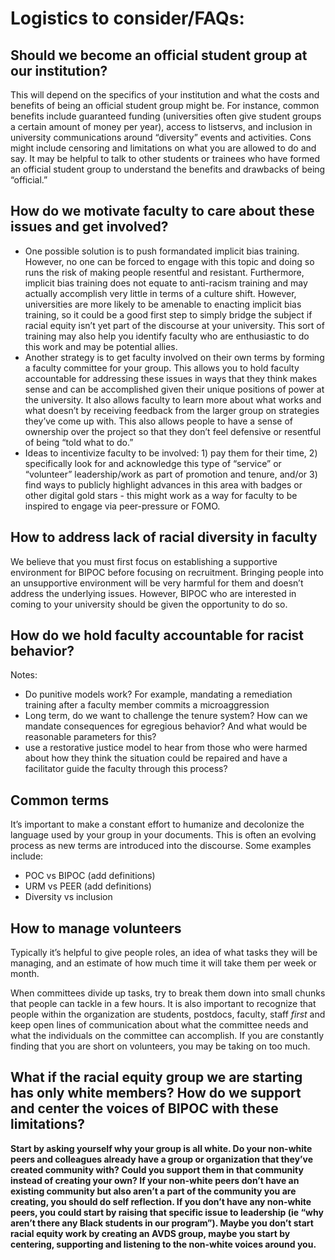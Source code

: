 Logistics to consider/FAQs:
===========================

Should we become an official student group at our institution?
--------------------------------------------------------------

This will depend on the specifics of your institution and what the costs and benefits of being an official student group might be. For instance, common benefits include guaranteed funding (universities often give student groups a certain amount of money per year), access to listservs, and inclusion in university communications around “diversity” events and activities. Cons might include censoring and limitations on what you are allowed to do and say. It may be helpful to talk to other students or trainees who have formed an official student group to understand the benefits and drawbacks of being “official.”

How do we motivate faculty to care about these issues and get involved?
-----------------------------------------------------------------------


* One possible solution is to push formandated implicit bias training. However, no one can be forced to engage with this topic and doing so runs the risk of making people resentful and resistant. Furthermore, implicit bias training does not equate to anti-racism training and may actually accomplish very little in terms of a culture shift. However, universities are more likely to be amenable to enacting implicit bias training, so it could be a good first step to simply bridge the subject if racial equity isn’t yet part of the discourse at your university. This sort of training may also help you identify faculty who are enthusiastic to do this work and may be potential allies. 
* Another strategy is to get faculty involved on their own terms by forming a faculty committee for your group. This allows you to hold faculty accountable for addressing these issues in ways that they think makes sense and can be accomplished given their unique positions of power at the university. It also allows faculty to learn more about what works and what doesn’t by receiving feedback from the larger group on strategies they’ve come up with. This also allows people to have a sense of ownership over the project so that they don’t feel defensive or resentful of being “told what to do.”
* Ideas to incentivize faculty to be involved: 1) pay them for their time, 2) specifically look for and acknowledge this type of “service” or “volunteer” leadership/work as part of promotion and tenure, and/or 3) find ways to publicly highlight advances in this area with badges or other digital gold stars - this might work as a way for faculty to be inspired to engage via peer-pressure or FOMO.

How to address lack of racial diversity in faculty
--------------------------------------------------

We believe that you must first focus on establishing a supportive environment for BIPOC before focusing on recruitment. Bringing people into an unsupportive environment will be very harmful for them and doesn’t address the underlying issues. However, BIPOC who are interested in coming to your university should be given the opportunity to do so. 

How do we hold faculty accountable for racist behavior?
-------------------------------------------------------

Notes:


* Do punitive models work? For example, mandating a remediation training after a faculty member commits a microaggression
* Long term, do we want to challenge the tenure system? How can we mandate consequences for egregious behavior? And what would be reasonable parameters for this?
* use a restorative justice model to hear from those who were harmed about how they think the situation could be repaired and have a facilitator guide the faculty through this process?

Common terms
------------

It’s important to make a constant effort to humanize and decolonize the language used by your group in your documents. This is often an evolving process as new terms are introduced into the discourse. Some examples include:


* POC vs BIPOC (add definitions)
* URM vs PEER (add definitions)
* Diversity vs inclusion

How to manage volunteers
------------------------

Typically it’s helpful to give people roles, an idea of what tasks they will be managing, and an estimate of how much time it will take them per week or month. 

When committees divide up tasks, try to break them down into small chunks that people can tackle in a few hours. It is also important to recognize that people within the organization are students, postdocs, faculty, staff *first* and keep open lines of communication about what the committee needs and what the individuals on the committee can accomplish. If you are constantly finding that you are short on volunteers, you may be taking on too much. 

What if the racial equity group we are starting has only white members? How do we support and center the voices of BIPOC with these limitations?
------------------------------------------------------------------------------------------------------------------------------------------------

**Start by asking yourself why your group is all white. Do your non-white peers and colleagues already have a group or organization that they’ve created community with? Could you support them in that community instead of creating your own? If your non-white peers don’t have an existing community but also aren’t a part of the community you are creating, you should do self reflection. If you don’t have any non-white peers, you could start by raising that specific issue to leadership (ie “why aren’t there any Black students in our program”). Maybe you don’t start racial equity work by creating an AVDS group, maybe you start by centering, supporting and listening to the non-white voices around you.** 

